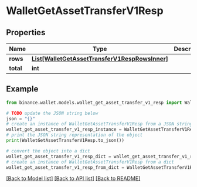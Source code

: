 # WalletGetAssetTransferV1Resp


## Properties

Name | Type | Description | Notes
------------ | ------------- | ------------- | -------------
**rows** | [**List[WalletGetAssetTransferV1RespRowsInner]**](WalletGetAssetTransferV1RespRowsInner.md) |  | [optional] 
**total** | **int** |  | [optional] 

## Example

```python
from binance.wallet.models.wallet_get_asset_transfer_v1_resp import WalletGetAssetTransferV1Resp

# TODO update the JSON string below
json = "{}"
# create an instance of WalletGetAssetTransferV1Resp from a JSON string
wallet_get_asset_transfer_v1_resp_instance = WalletGetAssetTransferV1Resp.from_json(json)
# print the JSON string representation of the object
print(WalletGetAssetTransferV1Resp.to_json())

# convert the object into a dict
wallet_get_asset_transfer_v1_resp_dict = wallet_get_asset_transfer_v1_resp_instance.to_dict()
# create an instance of WalletGetAssetTransferV1Resp from a dict
wallet_get_asset_transfer_v1_resp_from_dict = WalletGetAssetTransferV1Resp.from_dict(wallet_get_asset_transfer_v1_resp_dict)
```
[[Back to Model list]](../README.md#documentation-for-models) [[Back to API list]](../README.md#documentation-for-api-endpoints) [[Back to README]](../README.md)


